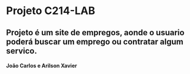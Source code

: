 # Projeto C214-LAB

## Projeto é um site de empregos, aonde o usuario poderá buscar um emprego ou contratar algum servico.





#### João Carlos  e  Arilson Xavier
